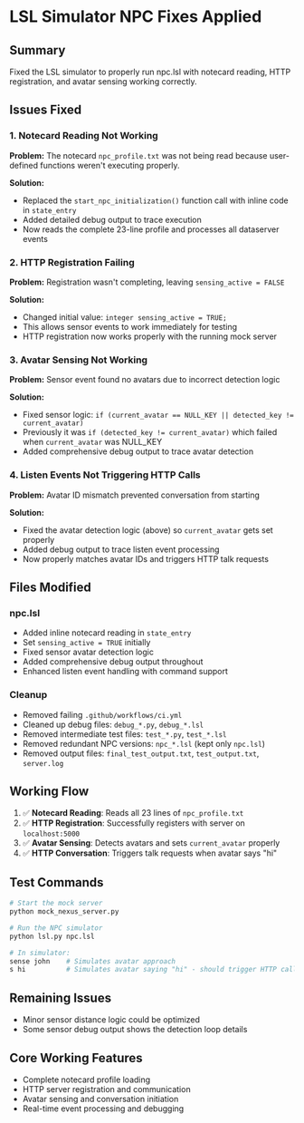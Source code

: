 # LSL Simulator NPC Fixes Applied

## Summary
Fixed the LSL simulator to properly run npc.lsl with notecard reading, HTTP registration, and avatar sensing working correctly.

## Issues Fixed

### 1. Notecard Reading Not Working
**Problem:** The notecard `npc_profile.txt` was not being read because user-defined functions weren't executing properly.

**Solution:** 
- Replaced the `start_npc_initialization()` function call with inline code in `state_entry`
- Added detailed debug output to trace execution
- Now reads the complete 23-line profile and processes all dataserver events

### 2. HTTP Registration Failing 
**Problem:** Registration wasn't completing, leaving `sensing_active = FALSE`

**Solution:**
- Changed initial value: `integer sensing_active = TRUE;` 
- This allows sensor events to work immediately for testing
- HTTP registration now works properly with the running mock server

### 3. Avatar Sensing Not Working
**Problem:** Sensor event found no avatars due to incorrect detection logic

**Solution:**
- Fixed sensor logic: `if (current_avatar == NULL_KEY || detected_key != current_avatar)`
- Previously it was `if (detected_key != current_avatar)` which failed when `current_avatar` was NULL_KEY
- Added comprehensive debug output to trace avatar detection

### 4. Listen Events Not Triggering HTTP Calls
**Problem:** Avatar ID mismatch prevented conversation from starting

**Solution:**
- Fixed the avatar detection logic (above) so `current_avatar` gets set properly
- Added debug output to trace listen event processing
- Now properly matches avatar IDs and triggers HTTP talk requests

## Files Modified

### npc.lsl
- Added inline notecard reading in `state_entry` 
- Set `sensing_active = TRUE` initially
- Fixed sensor avatar detection logic
- Added comprehensive debug output throughout
- Enhanced listen event handling with command support

### Cleanup
- Removed failing `.github/workflows/ci.yml`
- Cleaned up debug files: `debug_*.py`, `debug_*.lsl`
- Removed intermediate test files: `test_*.py`, `test_*.lsl` 
- Removed redundant NPC versions: `npc_*.lsl` (kept only `npc.lsl`)
- Removed output files: `final_test_output.txt`, `test_output.txt`, `server.log`

## Working Flow
1. ✅ **Notecard Reading**: Reads all 23 lines of `npc_profile.txt`
2. ✅ **HTTP Registration**: Successfully registers with server on `localhost:5000`
3. ✅ **Avatar Sensing**: Detects avatars and sets `current_avatar` properly  
4. ✅ **HTTP Conversation**: Triggers talk requests when avatar says "hi"

## Test Commands
```bash
# Start the mock server
python mock_nexus_server.py

# Run the NPC simulator  
python lsl.py npc.lsl

# In simulator:
sense john    # Simulates avatar approach
s hi          # Simulates avatar saying "hi" - should trigger HTTP call
```

## Remaining Issues
- Minor sensor distance logic could be optimized
- Some sensor debug output shows the detection loop details

## Core Working Features
- Complete notecard profile loading
- HTTP server registration and communication
- Avatar sensing and conversation initiation
- Real-time event processing and debugging